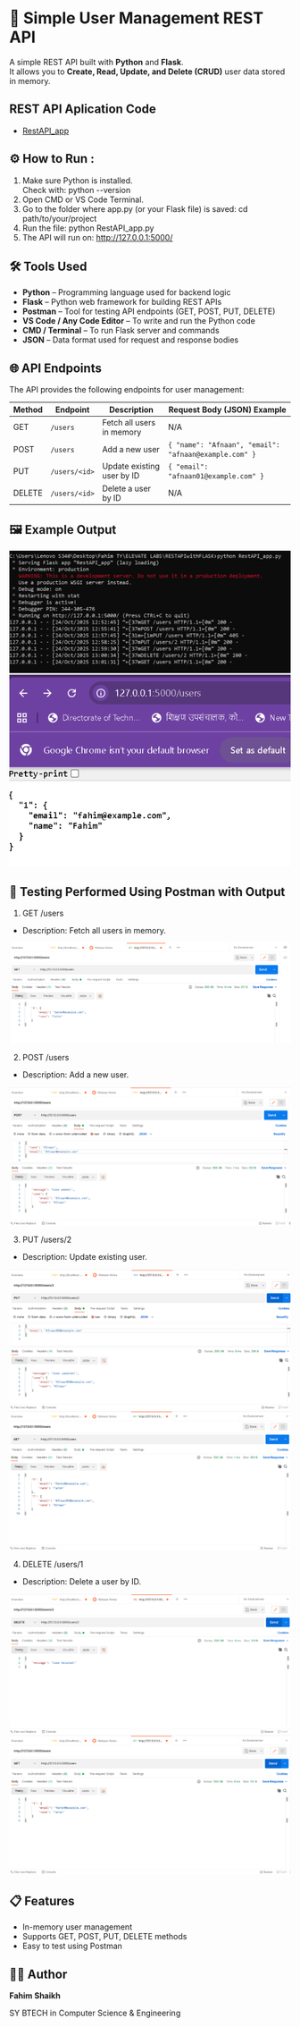 # 🧮 Simple User Management REST API

A simple REST API built with **Python** and **Flask**.  
It allows you to **Create, Read, Update, and Delete (CRUD)** user data stored in memory.

## REST API Aplication Code 
- [RestAPI_app](RestAPI_app.py)

## ⚙️ How to Run :
1. Make sure Python is installed.  
   Check with:
   python --version
2. Open CMD or VS Code Terminal.
3. Go to the folder where app.py (or your Flask file) is saved:
cd path/to/your/project
4. Run the file:
    python RestAPI_app.py
5. The API will run on:
    http://127.0.0.1:5000/

## 🛠️ Tools Used

- **Python** – Programming language used for backend logic  
- **Flask** – Python web framework for building REST APIs  
- **Postman** – Tool for testing API endpoints (GET, POST, PUT, DELETE)  
- **VS Code / Any Code Editor** – To write and run the Python code  
- **CMD / Terminal** – To run Flask server and commands  
- **JSON** – Data format used for request and response bodies


## 🌐 API Endpoints

The API provides the following endpoints for user management:

| Method | Endpoint        | Description                         | Request Body (JSON) Example |
|--------|----------------|-------------------------------------|-----------------------------|
| GET    | `/users`        | Fetch all users in memory           | N/A                         |
| POST   | `/users`        | Add a new user                      | `{ "name": "Afnaan", "email": "afnaan@example.com" }` |
| PUT    | `/users/<id>`   | Update existing user by ID          | `{ "email": "afnaan01@example.com" }` |
| DELETE | `/users/<id>`   | Delete a user by ID                 | N/A                         |

## 🖼️ Example Output
![CMD RUN](OUTPUT.png)
![WEBSITE](OUTPUT2.png)

## 🧪 Testing Performed Using Postman with Output
1. GET /users
- Description: Fetch all users in memory.

![GET METHOD](GET(output).png)

2. POST /users
- Description: Add a new user.

![POST METHOD](POST(output).png)

3. PUT /users/2
- Description: Update existing user.

![PUT METHOD](PUT(output).png)
![GET METHOD](GET(output2).png)

4. DELETE /users/1
- Description: Delete a user by ID.

![DELETE METHOD](DELETE(output).png)
![GET METHOD](GET(output3).png)

## 📋 Features
- In-memory user management
- Supports GET, POST, PUT, DELETE methods
- Easy to test using Postman

## 👨‍💻 Author
**Fahim Shaikh**  

SY BTECH in Computer Science & Engineering


